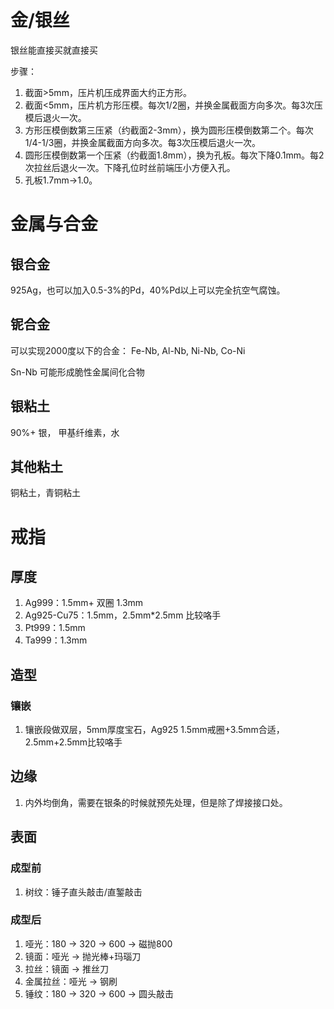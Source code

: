 # 金/银丝
银丝能直接买就直接买 

步骤：
1. 截面>5mm，压片机压成界面大约正方形。 
2. 截面<5mm，压片机方形压模。每次1/2圈，并换金属截面方向多次。每3次压模后退火一次。
3. 方形压模倒数第三压紧（约截面2-3mm），换为圆形压模倒数第二个。每次1/4-1/3圈，并换金属截面方向多次。每3次压模后退火一次。
4. 圆形压模倒数第一个压紧（约截面1.8mm），换为孔板。每次下降0.1mm。每2次拉丝后退火一次。下降孔位时丝前端压小方便入孔。
5. 孔板1.7mm->1.0。


# 金属与合金
## 银合金
925Ag，也可以加入0.5-3%的Pd，40%Pd以上可以完全抗空气腐蚀。

## 铌合金
可以实现2000度以下的合金：
Fe-Nb, Al-Nb, Ni-Nb, Co-Ni

Sn-Nb 可能形成脆性金属间化合物

## 银粘土
90%+ 银， 甲基纤维素，水

## 其他粘土
铜粘土，青铜粘土

# 戒指
## 厚度
1. Ag999：1.5mm+ 双圈 1.3mm
2. Ag925-Cu75：1.5mm，2.5mm*2.5mm 比较咯手
3. Pt999：1.5mm
4. Ta999：1.3mm

## 造型
### 镶嵌
1. 镶嵌段做双层，5mm厚度宝石，Ag925 1.5mm戒圈+3.5mm合适，2.5mm+2.5mm比较咯手

## 边缘
1. 内外均倒角，需要在银条的时候就预先处理，但是除了焊接接口处。

## 表面

### 成型前
1. 树纹：锤子直头敲击/直錾敲击

### 成型后
1. 哑光：180 -> 320 -> 600 -> 磁抛800
2. 镜面：哑光 -> 抛光棒+玛瑙刀
3. 拉丝：镜面 -> 推丝刀
4. 金属拉丝：哑光 -> 钢刷
5. 锤纹：180 -> 320 -> 600 -> 圆头敲击

